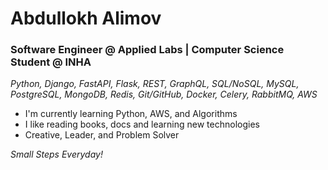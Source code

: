 # Abdullokh Alimov
<!-- <p align="left"> <img src="https://komarev.com/ghpvc/?username=Alimov-8" alt="Alimov-8" /> </p> -->

### Software Engineer @ Applied Labs | Computer Science Student @ INHA
<em> Python, Django, FastAPI, Flask, REST, GraphQL, SQL/NoSQL, MySQL, PostgreSQL, MongoDB, Redis, Git/GitHub, Docker, Celery, RabbitMQ, AWS </em>

-  I'm currently learning Python, AWS, and Algorithms
-  I like reading books, docs and learning new technologies
-  Creative, Leader, and Problem Solver
<!-- -  [LinkedIn](https://www.linkedin.com/in/abdullokh-alimov-03a6701a7),
[Email](mailto:Alimov.Abdullokh8@gamil.com),
[Telegram](https://t.me/Alimov_8) -->

<em> Small Steps Everyday! <em>

 
  
 

<!--
**Alimov-8/Alimov-8** is a ✨ _special_ ✨ repository because its `README.md` (this file) appears on your GitHub profile.

Here are some ideas to get you started:

- 🔭 I’m currently working on ...
- 🌱 I’m currently learning ...
- 👯 I’m looking to collaborate with other developers
- 🤔 I’m looking for help with ...
- 💬 Ask me about ...
- 📫 How to reach me: 
- 😄 Pronouns: ...
- ⚡ Fun fact: ...
- 🔮 <img src="https://media.giphy.com/media/WUlplcMpOCEmTGBtBW/giphy.gif" width="35">
-->
